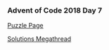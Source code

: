 ### Advent of Code 2018 Day 7

[Puzzle Page](https://adventofcode.com/2018/day/7)

[Solutions Megathread](https://www.reddit.com/r/adventofcode/comments/a3wmnl/2018_day_7_solutions/)
